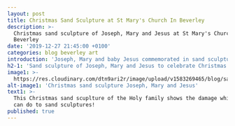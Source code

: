 ```yaml
---
layout: post
title: Christmas Sand Sculpture at St Mary's Church In Beverley
description: >-
  Christmas sand sculpture of Joseph, Mary and Jesus at St Mary's Church
  Beverley
date: '2019-12-27 21:45:00 +0100'
categories: blog beverley art
introduction: 'Joseph, Mary and baby Jesus commemorated in sand sculpture.'
h2-1: 'Sand sculpture of Joseph, Mary and Jesus to celebrate Christmas'
image1: >-
  https://res.cloudinary.com/dtn9ari2r/image/upload/v1583269465/blog/sand-scuplture-xmas.jpg
alt-image1: 'Christmas sand sculpture Joseph, Mary and Jesus'
text1: >-
  This Christmas sand scuplture of the Holy family shows the damage which dogs
  can do to sand sculptures!
published: true
---
```

